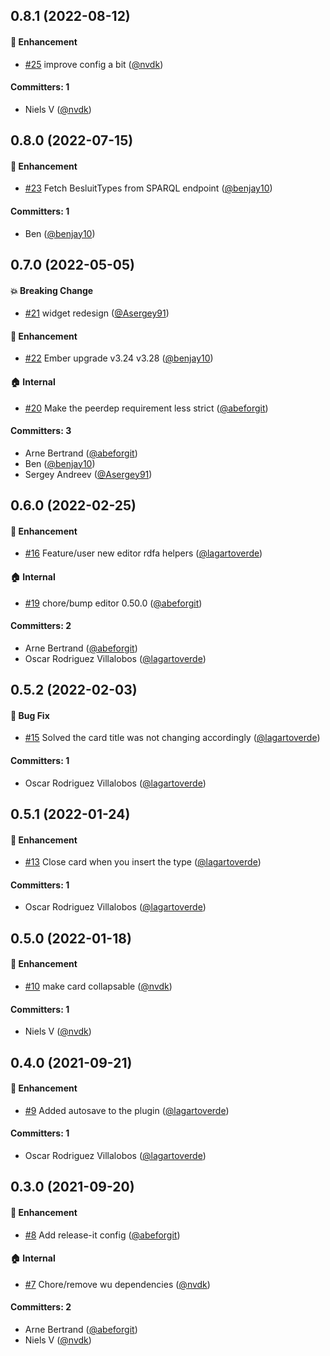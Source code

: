 


## 0.8.1 (2022-08-12)

#### :rocket: Enhancement
* [#25](https://github.com/lblod/ember-rdfa-editor-besluit-type-plugin/pull/25) improve config a bit ([@nvdk](https://github.com/nvdk))

#### Committers: 1
- Niels V ([@nvdk](https://github.com/nvdk))

## 0.8.0 (2022-07-15)

#### :rocket: Enhancement
* [#23](https://github.com/lblod/ember-rdfa-editor-besluit-type-plugin/pull/23) Fetch BesluitTypes from SPARQL endpoint ([@benjay10](https://github.com/benjay10))

#### Committers: 1
- Ben ([@benjay10](https://github.com/benjay10))

## 0.7.0 (2022-05-05)

#### :boom: Breaking Change
* [#21](https://github.com/lblod/ember-rdfa-editor-besluit-type-plugin/pull/21) widget redesign ([@Asergey91](https://github.com/Asergey91))

#### :rocket: Enhancement
* [#22](https://github.com/lblod/ember-rdfa-editor-besluit-type-plugin/pull/22) Ember upgrade v3.24 v3.28 ([@benjay10](https://github.com/benjay10))

#### :house: Internal
* [#20](https://github.com/lblod/ember-rdfa-editor-besluit-type-plugin/pull/20) Make the peerdep requirement less strict ([@abeforgit](https://github.com/abeforgit))

#### Committers: 3
- Arne Bertrand ([@abeforgit](https://github.com/abeforgit))
- Ben ([@benjay10](https://github.com/benjay10))
- Sergey Andreev ([@Asergey91](https://github.com/Asergey91))

## 0.6.0 (2022-02-25)

#### :rocket: Enhancement
* [#16](https://github.com/lblod/ember-rdfa-editor-besluit-type-plugin/pull/16) Feature/user new editor rdfa helpers ([@lagartoverde](https://github.com/lagartoverde))

#### :house: Internal
* [#19](https://github.com/lblod/ember-rdfa-editor-besluit-type-plugin/pull/19) chore/bump editor 0.50.0 ([@abeforgit](https://github.com/abeforgit))

#### Committers: 2
- Arne Bertrand ([@abeforgit](https://github.com/abeforgit))
- Oscar Rodriguez Villalobos ([@lagartoverde](https://github.com/lagartoverde))


## 0.5.2 (2022-02-03)

#### :bug: Bug Fix
* [#15](https://github.com/lblod/ember-rdfa-editor-besluit-type-plugin/pull/15) Solved the card title was not changing accordingly ([@lagartoverde](https://github.com/lagartoverde))

#### Committers: 1
- Oscar Rodriguez Villalobos ([@lagartoverde](https://github.com/lagartoverde))

## 0.5.1 (2022-01-24)

#### :rocket: Enhancement
* [#13](https://github.com/lblod/ember-rdfa-editor-besluit-type-plugin/pull/13) Close card when you insert the type ([@lagartoverde](https://github.com/lagartoverde))

#### Committers: 1
- Oscar Rodriguez Villalobos ([@lagartoverde](https://github.com/lagartoverde))

## 0.5.0 (2022-01-18)

#### :rocket: Enhancement
* [#10](https://github.com/lblod/ember-rdfa-editor-besluit-type-plugin/pull/10) make card collapsable ([@nvdk](https://github.com/nvdk))

#### Committers: 1
- Niels V ([@nvdk](https://github.com/nvdk))

## 0.4.0 (2021-09-21)

#### :rocket: Enhancement
* [#9](https://github.com/lblod/ember-rdfa-editor-besluit-type-plugin/pull/9) Added autosave to the plugin ([@lagartoverde](https://github.com/lagartoverde))

#### Committers: 1
- Oscar Rodriguez Villalobos ([@lagartoverde](https://github.com/lagartoverde))


## 0.3.0 (2021-09-20)

#### :rocket: Enhancement
* [#8](https://github.com/lblod/ember-rdfa-editor-besluit-type-plugin/pull/8) Add release-it config ([@abeforgit](https://github.com/abeforgit))

#### :house: Internal
* [#7](https://github.com/lblod/ember-rdfa-editor-besluit-type-plugin/pull/7) Chore/remove wu dependencies ([@nvdk](https://github.com/nvdk))

#### Committers: 2
- Arne Bertrand ([@abeforgit](https://github.com/abeforgit))
- Niels V ([@nvdk](https://github.com/nvdk))

